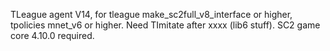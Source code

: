 TLeague agent V14, for tleague make_sc2full_v8_interface or higher, 
tpolicies mnet_v6 or higher.
Need TImitate after xxxx (lib6 stuff).
SC2 game core 4.10.0 required. 

